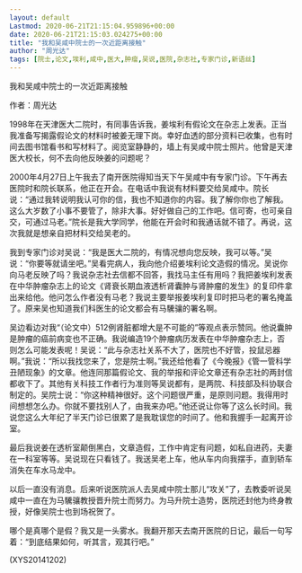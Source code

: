 ```yaml
---
layout: default
Lastmod: 2020-06-21T21:15:04.959896+00:00
date: 2020-06-21T21:15:03.024275+00:00
title: "我和吴咸中院士的一次近距离接触"
author: "周光达"
tags: [院士,论文,埃利,咸中,医大,肿瘤,吴说,医院,杂志社,专家门诊,新语丝]
---
```


我和吴咸中院士的一次近距离接触

作者：周光达

1998年在天津医大二院时，有同事告诉我，姜埃利有假论文在杂志上发表。正当我准备写揭露假论文的材料时被姜无理下岗。幸好血透的部分资料已收集，也有时间去图书馆看书和写材料了。阅览室静静的，墙上有吴咸中院士照片。他曾是天津医大校长，何不去向他反映姜的问题呢？

2000年4月27日上午我去了南开医院得知当天下午吴咸中有专家门诊。下午再去医院时和院长联系，他正在开会。在电话中我说有材料要交给吴咸中。院长说：“通过我转说明我认可你的信，我也不知道你的内容。我了解你你也了解我。这么大岁数了小事不要管了，除非大事。好好做自己的工作吧。信可寄，也可亲自交，可通过马老。”院长是我大学同学，他能在开会时和我通话就不错了。再说，这次我就是想亲自把材料交给吴老的。

我到专家门诊对吴说：“我是医大二院的，有情况想向您反映，我可以等。”吴说：“你要等就请坐吧。”吴看完病人，我向他介绍姜埃利论文造假的情况。吴说你向马老反映了吗？我说杂志社去信都不回答，我找马主任有用吗？我把姜埃利发表在中华肿瘤杂志上的论文《肾衰长期血液透析肾囊肿与肾肿瘤的发生》的复印件拿出来给他。他问怎么作者没有马老？我说主要举报姜埃利复印时把马老的署名掩盖了。原来吴也知道我们科医生的论文都会有马驣骧的署名啊。

吴边看边对我“（论文中）512例肾脏都增大是不可能的”等观点表示赞同。他说囊肿是肿瘤的癌前病变也不正确。我说编造19个肿瘤病历发表在中华肿瘤杂志上，否则怎么可能发表呢！吴说：“此与杂志社关系不大了，医院也不好管，投鼠忌器啊。”我说：“所以我找您来了，您是院士啊。”我还给他看了《今晚报》《管一管科学丑陋现象》的文章。他连同那篇假论文、我的举报和评论文章还有杂志社的两封信都收下了。其他有关科技工作者行为准则等吴说都有，是两院、科技部及科协联合制定的。吴院士说：“你这种精神很好。这个问题很严重，是原则问题。我得用时间想想怎么办。你就不要找别人了，由我来办吧。”他还说让你等了这么长时间。我说您这么大年纪了半天门诊已很累了是我耽误您的时间了。他和我握手一起离开诊室。

最后我说姜在透析室颠倒黑白，文章造假，工作中肯定有问题，如私自进药，夫妻在一科室等等。吴说现在只看钱了。我送吴老上车，他从车内向我摆手，直到轿车消失在车水马龙中。

以后一直没有消息。后来听说医院派人去吴咸中院士那儿“攻关”了，去教委听说吴咸中一直在为马驣骧教授晋升院士而努力。为马升院士造势，医院还封他为终身教授，好像吴院士也到场祝贺了。

哪个是真哪个是假？我又是一头雾水。我翻开那天去南开医院的日记，最后一句写着：“到底结果如何，听其言，观其行吧。”

(XYS20141202)

